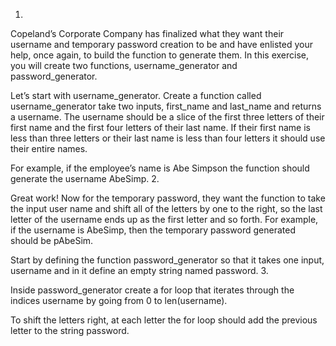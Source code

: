 1.

Copeland’s Corporate Company has finalized what they want their username and temporary password creation to be and have enlisted your help, once again, to build the function to generate them. In this exercise, you will create two functions, username_generator and password_generator.

Let’s start with username_generator. Create a function called username_generator take two inputs, first_name and last_name and returns a username. The username should be a slice of the first three letters of their first name and the first four letters of their last name. If their first name is less than three letters or their last name is less than four letters it should use their entire names.

For example, if the employee’s name is Abe Simpson the function should generate the username AbeSimp.
2.

Great work! Now for the temporary password, they want the function to take the input user name and shift all of the letters by one to the right, so the last letter of the username ends up as the first letter and so forth. For example, if the username is AbeSimp, then the temporary password generated should be pAbeSim.

Start by defining the function password_generator so that it takes one input, username and in it define an empty string named password.
3.

Inside password_generator create a for loop that iterates through the indices username by going from 0 to len(username).

To shift the letters right, at each letter the for loop should add the previous letter to the string password.
